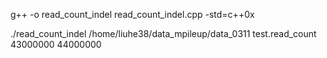  
 g++ -o read_count_indel read_count_indel.cpp -std=c++0x
 
 
 ./read_count_indel /home/liuhe38/data_mpileup/data_0311 test.read_count 43000000 44000000
